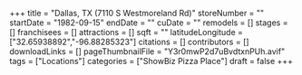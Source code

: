+++
title = "Dallas, TX (7110 S Westmoreland Rd)"
storeNumber = ""
startDate = "1982-09-15"
endDate = ""
cuDate = ""
remodels = []
stages = []
franchisees = []
attractions = []
sqft = ""
latitudeLongitude = ["32.65938892","-96.88285323"]
citations = []
contributors = []
downloadLinks = []
pageThumbnailFile = "Y3r0mwP2d7uBvdtxnPUh.avif"
tags = ["Locations"]
categories = ["ShowBiz Pizza Place"]
draft = false
+++
